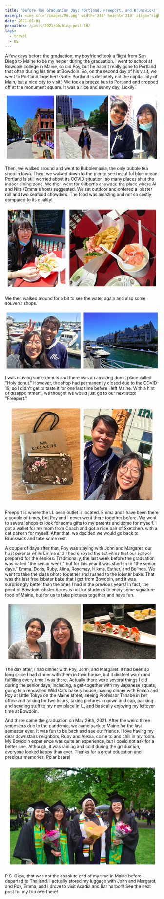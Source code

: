 ```yaml
---
title: 'Before The Graduation Day: Portland, Freeport, and Brunswick!'
excerpt: <img src='/images/M6.png' width='240' height='210' align="right" hspace="20">  A few days before the graduation, my boyfriend took a flight from San Diego to Maine to be my helper during the graduation. I went to school at Bowdoin college in Maine, so did Poy, but he hadn't really gone to Portland that often during his time at Bowdoin. So, on the second day of his visit, we went to Portland together! (Note. Portland is definitely not the capital city of Main, but a nice city to visit.) We took a breeze bus to Portland and dropped off at the monument square. It was a nice and sunny day, luckily! 
date: 2021-06-01
permalink: /posts/2021/06/blog-post-10/
tags:
  - travel
  - US
---
```


A few days before the graduation, my boyfriend took a flight from San Diego to Maine to be my helper during the graduation. I went to school at Bowdoin college in Maine,
so did Poy, but he hadn't really gone to Portland that often during his time at Bowdoin. So, on the second day of his visit, we went to Portland together! (Note: Portland is definitely not the capital
city of Main, but a nice city to visit.) We took a breeze bus to Portland and dropped off at the monument square. It was a nice and sunny day, luckily! 

<p align="center">
  <img src="/images/M1.png">
</p>

Then, we walked around and went to Bubblemania, the only bubble tea shop in town. Then, we walked down to the pier to see beautiful blue ocean. Portland is still worried
about its COVID situation, so many places shut the indoor dining zone. We then went for Gilbert's chowder, the place where Al and Nita (Emma's host) suggested. 
We sat outdoor and ordered a lobster roll and two seafood chowders. The food was amazing and not so costly compared to its quality! 

<p align="center">
  <img src="/images/M2.png">
</p>

We then walked around for a bit to see the water again and also some souvenir shops.
<p align="center">
  <img src="/images/M3.png">
</p>

I was craving some donuts and there was an amazing donut place called "Holy donut."
However, the shop had permanently closed due to the COVID-19, so I didn't get to taste it for one last time before I left Maine. With a hint of disappointment, we thought
we would just go to our next stop: "Freeport."

<p align="center">
  <img src="/images/M4.png">
</p>

Freeport is where the LL bean outlet is located. Emma and I have been there a couple of times, but Poy and I never went there together before. We went to several shops to 
look for some gifts to my parents and some for myself. I got a wallet for my mom from Coach and got a nice pair of Sketchers with a cat pattern for myself. After that, we 
decided we would go back to Brunswick and take some rest. 


A couple of days after that, Poy was staying with John and Margaret, our host parents while Emma and I had enjoyed the activities that our school prepared for the seniors.
Traditionally, the last week before the graduation was called "the senior week," but for this year it was shorten to "the senior days." Emma, Doris, Ruby, Alina, Rosemay, Hikma, 
Esther, and Belinda. We went to take the class photo together and rushed to the lobster bake. That was the last free lobster bake that I got from Bowdoin, and it was 
surprisingly better than the ones I had in the previous years! In fact, the point of Bowdoin lobster bakes is not for students to enjoy some signature food of Maine, but 
for us to take pictures together and have fun. 

<p align="center">
  <img src="/images/M5.png">
</p>

The day after, I had dinner with Poy, John, and Margaret. It had been so long since I had dinner with them in their house, but it did feel warm and fulfilling every time I was there.
Actually there were several things I did during the senior days, including, a get-together with my Japanese squats, going to a renovated Wild Oats bakery house, having dinner
with Emma and Poy at Little Tokyo on the Maine street, seeing Professor Tanabe in her office and talking for two hours, taking pictures in gown and cap, packing and sending stuff to my new place in IL, 
and basically enjoying my leftover time at Bowdoin. 



And there came the graduation on May 29th, 2021. After the weird three semesters due to the pandemic, we came back to Maine for the last semester ever. It was fun to be 
back and see our friends. I love having my dear downstairs neighbors, Ruby and Alexia, come to and chill in my room. My Bowdoin experience was quite an experience, but 
I could not ask for a better one. Although, it was raining and cold during the graduation, everyone looked happy than ever. Thanks for a great education and precious memories,
Polar bears!


<p align="center">
  <img src="/images/M6.png">
</p>


P.S. Okay, that was not the absolute end of my time in Maine before I departed to Thailand. I actually stored my luggage with John and Margaret, and Poy, Emma, and I 
drove to visit Acadia and Bar harbor!! See the next post for my trip overthere! 
